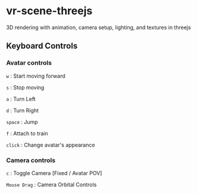 # vr-scene-threejs
3D rendering with animation, camera setup, lighting, and textures in threejs

## Keyboard Controls

### Avatar controls
`w` : Start moving forward

`s` : Stop moving

`a` : Turn Left

`d` : Turn Right

`space` : Jump

`f` : Attach to train

`click` : Change avatar's appearance

### Camera controls
`c` : Toggle Camera [Fixed / Avatar POV]

`Mouse Drag` : Camera Orbital Controls
